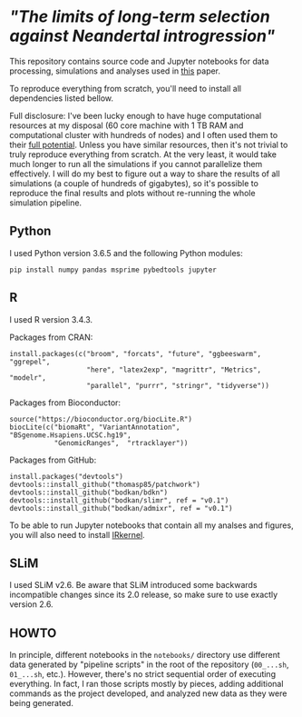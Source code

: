 # _"The limits of long-term selection against Neandertal introgression"_

This repository contains source code and Jupyter notebooks for data processing,
simulations and analyses used in [this](https://www.biorxiv.org/content/early/2018/07/04/362566) paper.

To reproduce everything from scratch, you'll need to install all dependencies
listed bellow.

Full disclosure: I've been lucky enough to have huge computational
resources at my disposal (60 core machine with 1 TB RAM and computational
cluster with hundreds of nodes) and I often used them to their [full potential](https://twitter.com/fleventy5/status/801480069034164224).
Unless you have similar resources, then it's not trivial to truly reproduce
everything from scratch. At the very least, it would take much longer to run
all the simulations if you cannot parallelize them effectively. I will do my best
to figure out a way to share the results of all simulations (a couple of hundreds
of gigabytes), so it's possible to reproduce the final results and plots
without re-running the whole simulation pipeline.

## Python

I used Python version 3.6.5 and the following Python modules:

```
pip install numpy pandas msprime pybedtools jupyter
```

## R

I used R version 3.4.3.

Packages from CRAN:
```
install.packages(c("broom", "forcats", "future", "ggbeeswarm", "ggrepel",
                   "here", "latex2exp", "magrittr", "Metrics", "modelr",
                   "parallel", "purrr", "stringr", "tidyverse"))
```

Packages from Bioconductor:
```
source("https://bioconductor.org/biocLite.R")
biocLite(c("biomaRt", "VariantAnnotation", "BSgenome.Hsapiens.UCSC.hg19",
           "GenomicRanges",  "rtracklayer"))
```

Packages from GitHub:
```
install.packages("devtools")
devtools::install_github("thomasp85/patchwork")
devtools::install_github("bodkan/bdkn")
devtools::install_github("bodkan/slimr", ref = "v0.1")
devtools::install_github("bodkan/admixr", ref = "v0.1")
```

To be able to run Jupyter notebooks that contain all my analses and figures,
you will also need to install [IRkernel](https://irkernel.github.io).

## SLiM

I used SLiM v2.6. Be aware that SLiM introduced some backwards incompatible
changes since its 2.0 release, so make sure to use exactly version 2.6.

## HOWTO

In principle, different notebooks in the `notebooks/` directory use different data
generated by "pipeline scripts" in the root of the repository (`00_...sh`, `01_...sh`, etc.).
However, there's no strict sequential order of executing everything. In fact, I ran those
scripts mostly by pieces, adding additional commands as the project developed, and analyzed new
data as they were being generated.
